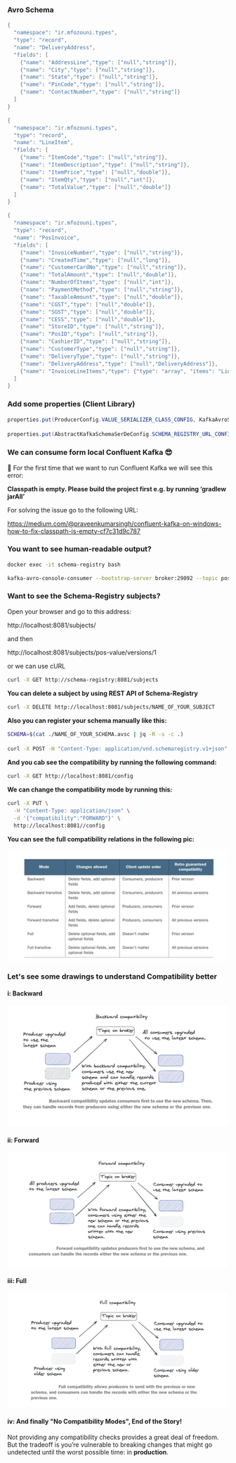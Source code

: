 ### Avro Schema 

```java
{
  "namespace": "ir.mfozouni.types",
  "type": "record",
  "name": "DeliveryAddress",
  "fields": [
    {"name": "AddressLine","type": ["null","string"]},
    {"name": "City","type": ["null","string"]},
    {"name": "State","type": ["null","string"]},
    {"name": "PinCode","type": ["null","string"]},
    {"name": "ContactNumber","type": ["null","string"]}
  ]
}
```

```java
{
  "namespace": "ir.mfozouni.types",
  "type": "record",
  "name": "LineItem",
  "fields": [
    {"name": "ItemCode","type": ["null","string"]},
    {"name": "ItemDescription","type": ["null","string"]},
    {"name": "ItemPrice","type": ["null","double"]},
    {"name": "ItemQty","type": ["null","int"]},
    {"name": "TotalValue","type": ["null","double"]}
  ]
}
```

```java
{
  "namespace": "ir.mfozouni.types",
  "type": "record",
  "name": "PosInvoice",
  "fields": [
    {"name": "InvoiceNumber","type": ["null","string"]},
    {"name": "CreatedTime","type": ["null","long"]},
    {"name": "CustomerCardNo","type": ["null","string"]},
    {"name": "TotalAmount","type": ["null","double"]},
    {"name": "NumberOfItems","type": ["null","int"]},
    {"name": "PaymentMethod","type": ["null","string"]},
    {"name": "TaxableAmount","type": ["null","double"]},
    {"name": "CGST","type": ["null","double"]},
    {"name": "SGST","type": ["null","double"]},
    {"name": "CESS","type": ["null","double"]},
    {"name": "StoreID","type": ["null","string"]},
    {"name": "PosID","type": ["null","string"]},
    {"name": "CashierID","type": ["null","string"]},
    {"name": "CustomerType","type": ["null","string"]},
    {"name": "DeliveryType","type": ["null","string"]},
    {"name": "DeliveryAddress","type": ["null","DeliveryAddress"]},
    {"name": "InvoiceLineItems","type": {"type": "array", "items": "LineItem"}}
  ]
}
```

### Add some properties (Client Library)

```java
properties.put(ProducerConfig.VALUE_SERIALIZER_CLASS_CONFIG, KafkaAvroSerializer.class);

properties.put(AbstractKafkaSchemaSerDeConfig.SCHEMA_REGISTRY_URL_CONFIG,"http://localhost:8081");
```

### We can consume form local Confluent Kafka 😎

🛑 For the first time that we want to run Confluent Kafka we will see this error: 

**Classpath is empty. Please build the project first e.g. by running ‘gradlew jarAll’**

For solving the issue go to the following URL: 

https://medium.com/@praveenkumarsingh/confluent-kafka-on-windows-how-to-fix-classpath-is-empty-cf7c31d9c787

### You want to see human-readable output?

```bash
docker exec -it schema-registry bash
```

```bash
kafka-avro-console-consumer --bootstrap-server broker:29092 --topic pos --from-beginning
```

### Want to see the Schema-Registry subjects?

Open your browser and go to this address:

http://localhost:8081/subjects/ 

and then 

http://localhost:8081/subjects/pos-value/versions/1

or we can use cURL

```bash
curl -X GET http://schema-registry:8081/subjects
```

**You can delete a subject by using REST API of Schema-Registry**

```bash
curl -X DELETE http://localhost:8081/subjects/NAME_OF_YOUR_SUBJECT
```

**Also you can register your schema manually like this:**

```bash
SCHEMA=$(cat ./NAME_OF_YOUR_SCHEMA.avsc | jq -R -s -c .)

curl -X POST -H "Content-Type: application/vnd.schemaregistry.v1+json" --data "{\"schema\":$SCHEMA}" http://localhost:8081/subjects/NAME_OF_YOUR_TOPIC-value/versions
```

**And you cab see the compatibility by running the following command:**

```bash
curl -X GET http://localhost:8081/config
```

**We can change the compatibility mode by running this:**

```bash
curl -X PUT \
  -H "Content-Type: application/json" \
  -d '{"compatibility":"FORWARD"}' \
  http://localhost:8081//config
```

**You can see the full compatibility relations in the following pic:**

![](.\pics\compatibility.png)

### Let's see some drawings to understand Compatibility better

#### i: Backward

![](.\pics\backward.png)

#### ii: Forward

![](.\pics\forward.png)

#### iii: Full

![](.\pics\full.png)

#### iv: And finally "No Compatibility Modes", End of the Story!

Not providing any compatibility checks provides a great deal of freedom. But the tradeoff is you’re vulnerable to breaking changes that might go undetected until the worst possible time: in **production**.

